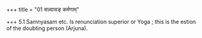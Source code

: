 +++
title = "01 सन्न्यासङ् कर्मणाम्"

+++
5.1 Samnyasam etc. Is renunciation superior or Yoga ; this is the estion
of the doubting person (Arjuna).
